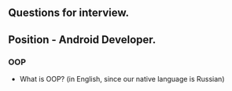 ## Questions for interview.
## Position - Android Developer.


### OOP
* What is OOP? (in English, since our native language is Russian)

